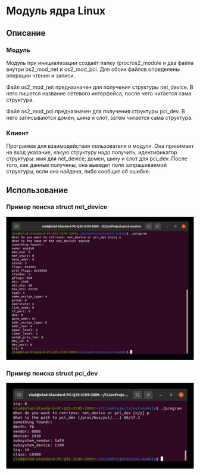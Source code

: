 # Модуль ядра Linux
## Описание
### Модуль
Модуль при инициализации создаёт папку /proc/os2_module и два файла внутри os2_mod_net и os2_mod_pci. Для обоих файлов определены операции чтения и записи.  

Файл os2_mod_net предназначен для получения структуры net_device. В него пишется название сетевого интерфейса, после чего читается сама структура.  

Файл os2_mod_pci предназначен для получения структуры pci_dev. В него записываются домен, шина и слот, затем читается сама структура.   
### Клиент
Программа для взаимодействия пользователя и модуля. Она принимает на вход указание, какую структуру надо получить, идентификатор структуры: имя для net_device; домен, шину и слот для pci_dev. После того, как данные получены, она выведет поля запрашиваемой структуры, если она найдена, либо сообщит об ошибке.

## Использование
### Пример поиска struct net_device
![Example_1](https://github.com/SuperJaremy/os2/blob/main/examples/example_1.png)
### Пример поиска struct pci_dev
![Example_2](https://github.com/SuperJaremy/os2/blob/main/examples/example_2.png)
